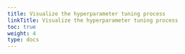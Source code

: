 ```yaml
---
title: Visualize the hyperparameter tuning process
linkTitle: Visualize the hyperparameter tuning process
toc: true
weight: 4
type: docs
---
```

